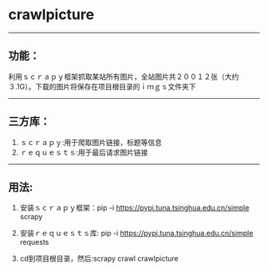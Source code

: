 # crawlpicture
---------

## 功能：

利用ｓｃｒａｐｙ框架抓取某站所有图片，全站图片共２００１２张（大约３.1G）。下载的图片将保存在项目根目录的ｉｍｇｓ文件夹下

--------

## 三方库：
1. ｓｃｒａｐｙ:用于爬取图片链接，标题等信息
2. ｒｅｑｕｅｓｔｓ:用于最后请求图片链接

--------

## 用法:

1. 安装ｓｃｒａｐｙ框架：pip -i https://pypi.tuna.tsinghua.edu.cn/simple scrapy

2. 安装ｒｅｑｕｅｓｔｓ库: pip -i https://pypi.tuna.tsinghua.edu.cn/simple requests

3. cd到项目根目录，然后:scrapy crawl crawlpicture

